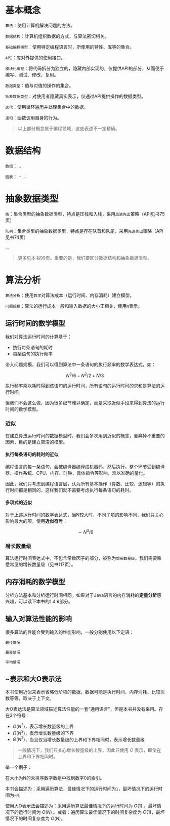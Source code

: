 # 基本概念

`算法`：使用计算机解决问题的方法。

`数据结构`：计算机组织数据的方式，与算法密切相关。


`基础编程模型`：使用特定编程语言时，所使用的特性、库等的集合。

`API`：库对外提供的使用接口。

`模块化编程`：将代码拆分为独立的，隐藏内部实现的，仅提供API的部分，从而便于编写、测试、修改、复用。

`数据类型`：值与对值的操作的集合。

`抽象数据类型`：对使用者隐藏真实表示，仅通过API提供操作的数据类型。

`迭代`：使用循环遍历并处理集合中的数据。

`递归`：函数调用自身的行为。

>以上部分概念属于编程领域，这些表述不一定精确。

# 数据结构

`数组`：...

`链表`：···
...


# 抽象数据类型

`栈`：集合类型的抽象数据类型，特点是压栈和入栈，采用`后进先出`策略（API见书75页）

`队列`：集合类型的抽象数据类型，特点是存在队首和队尾，采用`先进先出`策略（API见书74页）

...

>更多见本书99页。重要的是，我们要区分数据结构和抽象数据类型。


# 算法分析

`算法分析`：使用`数学`对算法成本（运行时间、内存消耗）建立模型。

`问题规模`：算法的运行成本一般和输入数据的大小正相关，使用`N`表示。

## 运行时间的数学模型

我们对算法运行时间的计算基于：

- 执行每条语句的耗时
- 每条语句的执行频率

带入问题规模，我们可以得到算法中一条语句的执行频率的数学表达式，如：

$$N^3/6-N^2/2+N/3$$

执行频率乘以耗时得到该语句的运行时间，所有语句的运行时间的求和是算法的运行时间。

但我们不会这么做，因为很多细节难以确定，而是采取近似手段来得到算法的运行时间的数学模型。

### 近似

在建立算法运行时间的数据模型时，我们会多次用到近似的概念，舍弃掉不重要的因素，目的是建立简洁的模型。

#### 执行每条语句的耗时的近似

编程语言的每一条语句，会被编译器编译成机器码，然后执行。整个环节受到编译器、操作系统、CPU、内存、时钟、具体指令等影响，难以准确的量化。

因此，我们只考虑到编程语言层，认为所有基本操作（算数、比较、逻辑等）的执行时间都是相同的，这样我们就不需要考虑执行每条语句的耗时。

#### 多项式的近似

对于上述运行时间的数学表达式，当N较大时，不同子项的影响不同，我们只关心影响最大的项，使用**近似符号**：

$$\sim N^3/6$$

### 增长数量级

算法运行时间表达式中，不包含常数因子的部分，被称为`增长数量级`。我们需要熟悉常见的增长数量级（见书117页）。

## 内存消耗的数学模型

分析方法基本和分析运行时间相同。如果对于Java语言的内存消耗的**定量分析**感兴趣，可以读下本书的1.4.9部分。

## 输入对算法性能的影响

很多算法的性能会受到输入的性能影响，一般分别使用以下定语：

`最佳情况`

`最差情况`

`平均情况`

## ~表示和大O表示法

本书使用近似来表示省略低阶项的数据，数据可能是执行时间、内存消耗、比较次数等等，取决于上下文。

大O表达法是算法领域描述算法性能的一套“通用语言”，但是本书并没有采用。存在3个符号：

- $O(N^2)$，表示增长数量级的上界
- $Ω(N^2)$，表示增长数量级的下界
- $Θ(N^2)$，当且仅当增长数量级的上界和下界相同时，表示增长数量级

> 一般情况下，我们只关心增长数量级的上界，因此只使用 $O$ 表示，即使在上界和下界相同时。

举一个例子：

在大小为N的未排序数字数组中找到数字0的索引。

本书会描述为：采用遍历算法，最佳情况下的运行时间为`1`，最坏情况下的运行时间为`~N`。

使用大O表示法会描述为：采用遍历算法最佳情况下的运行时间为 $O(1)$ ，最坏情况下的运行时间为 $O(N)$ 。或者：遍历算法最佳情况下的时间复杂度为 $O(1)$，最坏情况下的时间复杂度为 $O(N)$。


